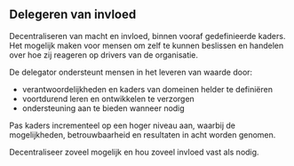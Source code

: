 ## Delegeren van invloed

Decentraliseren van macht en invloed, binnen vooraf gedefinieerde kaders. Het mogelijk maken voor mensen om zelf te kunnen beslissen en handelen over hoe zij reageren op drivers van de organisatie.

De delegator ondersteunt mensen in het leveren van waarde door:

- verantwoordelijkheden en kaders van domeinen helder te definiëren
- voortdurend leren en ontwikkelen te verzorgen
- ondersteuning aan te bieden wanneer nodig

Pas kaders incrementeel op een hoger niveau aan, waarbij de mogelijkheden, betrouwbaarheid en resultaten in acht worden genomen.

Decentraliseer zoveel mogelijk en hou zoveel invloed vast als nodig.